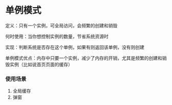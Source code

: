# 单例模式

定义：只有一个实例，可全局访问，会频繁的创建和销毁

何时使用：当你想控制实例的数量，节省系统资源时

实现：判断系统是否存在这个单例，如果有则返回该单例，没有则创建

单例模式优点：内存中只要一个实例，减少了内存的开销，尤其是频繁的创建和销毁实例（比如说首页页面的缓存）

### 使用场景

1. 全局缓存
2. 弹窗